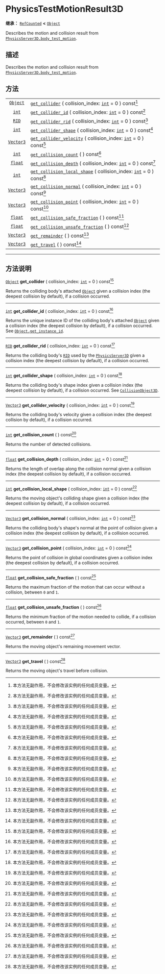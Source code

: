<!-- ⚠ 请勿编辑本文件 ⚠ -->
<!-- 本文档使用脚本从 WeDot 引擎源码仓库生成。 -->
<!-- 生成脚本：https://github.com/WeDot-Engine/WeDot/tree/4.3/doc/tools/make_md.py； -->
<!-- 原文件：https://github.com/WeDot-Engine/WeDot/tree/4.3/doc/classes/PhysicsTestMotionResult3D.xml。 -->

<div id="_class_physicstestmotionresult3d"></div>

# PhysicsTestMotionResult3D

**继承：** [`RefCounted`](class_refcounted.md) **<** [`Object`](class_object.md)

Describes the motion and collision result from [`PhysicsServer3D.body_test_motion`](#class_physicsserver3d_method_body_test_motion).

## 描述

Describes the motion and collision result from [`PhysicsServer3D.body_test_motion`](#class_physicsserver3d_method_body_test_motion).

## 方法

|||
|:-:|:--|
| [`Object`](class_object.md)   | [`get_collider`](class_physicstestmotionresult3dmd#class_physicstestmotionresult3d_method_get_collider) ( collision_index: [`int`](class_int.md) = 0 ) const[^const]                           |
| [`int`](class_int.md)         | [`get_collider_id`](class_physicstestmotionresult3dmd#class_physicstestmotionresult3d_method_get_collider_id) ( collision_index: [`int`](class_int.md) = 0 ) const[^const]                     |
| [`RID`](class_rid.md)         | [`get_collider_rid`](class_physicstestmotionresult3dmd#class_physicstestmotionresult3d_method_get_collider_rid) ( collision_index: [`int`](class_int.md) = 0 ) const[^const]                   |
| [`int`](class_int.md)         | [`get_collider_shape`](class_physicstestmotionresult3dmd#class_physicstestmotionresult3d_method_get_collider_shape) ( collision_index: [`int`](class_int.md) = 0 ) const[^const]               |
| [`Vector3`](class_vector3.md) | [`get_collider_velocity`](class_physicstestmotionresult3dmd#class_physicstestmotionresult3d_method_get_collider_velocity) ( collision_index: [`int`](class_int.md) = 0 ) const[^const]         |
| [`int`](class_int.md)         | [`get_collision_count`](class_physicstestmotionresult3dmd#class_physicstestmotionresult3d_method_get_collision_count) ( ) const[^const]                                                        |
| [`float`](class_float.md)     | [`get_collision_depth`](class_physicstestmotionresult3dmd#class_physicstestmotionresult3d_method_get_collision_depth) ( collision_index: [`int`](class_int.md) = 0 ) const[^const]             |
| [`int`](class_int.md)         | [`get_collision_local_shape`](class_physicstestmotionresult3dmd#class_physicstestmotionresult3d_method_get_collision_local_shape) ( collision_index: [`int`](class_int.md) = 0 ) const[^const] |
| [`Vector3`](class_vector3.md) | [`get_collision_normal`](class_physicstestmotionresult3dmd#class_physicstestmotionresult3d_method_get_collision_normal) ( collision_index: [`int`](class_int.md) = 0 ) const[^const]           |
| [`Vector3`](class_vector3.md) | [`get_collision_point`](class_physicstestmotionresult3dmd#class_physicstestmotionresult3d_method_get_collision_point) ( collision_index: [`int`](class_int.md) = 0 ) const[^const]             |
| [`float`](class_float.md)     | [`get_collision_safe_fraction`](class_physicstestmotionresult3dmd#class_physicstestmotionresult3d_method_get_collision_safe_fraction) ( ) const[^const]                                        |
| [`float`](class_float.md)     | [`get_collision_unsafe_fraction`](class_physicstestmotionresult3dmd#class_physicstestmotionresult3d_method_get_collision_unsafe_fraction) ( ) const[^const]                                    |
| [`Vector3`](class_vector3.md) | [`get_remainder`](class_physicstestmotionresult3dmd#class_physicstestmotionresult3d_method_get_remainder) ( ) const[^const]                                                                    |
| [`Vector3`](class_vector3.md) | [`get_travel`](class_physicstestmotionresult3dmd#class_physicstestmotionresult3d_method_get_travel) ( ) const[^const]                                                                          |

<!-- rst-class:: classref-section-separator -->

---

## 方法说明

<div id="_class_physicstestmotionresult3d_method_get_collider"></div>

[`Object`](class_object.md) **get_collider** ( collision_index: [`int`](class_int.md) = 0 ) const[^const]<div id="class_physicstestmotionresult3d_method_get_collider"></div>

Returns the colliding body's attached [`Object`](class_object.md) given a collision index (the deepest collision by default), if a collision occurred.

<!-- rst-class:: classref-item-separator -->

---

<div id="_class_physicstestmotionresult3d_method_get_collider_id"></div>

[`int`](class_int.md) **get_collider_id** ( collision_index: [`int`](class_int.md) = 0 ) const[^const]<div id="class_physicstestmotionresult3d_method_get_collider_id"></div>

Returns the unique instance ID of the colliding body's attached [`Object`](class_object.md) given a collision index (the deepest collision by default), if a collision occurred. See [`Object.get_instance_id`](#class_object_method_get_instance_id).

<!-- rst-class:: classref-item-separator -->

---

<div id="_class_physicstestmotionresult3d_method_get_collider_rid"></div>

[`RID`](class_rid.md) **get_collider_rid** ( collision_index: [`int`](class_int.md) = 0 ) const[^const]<div id="class_physicstestmotionresult3d_method_get_collider_rid"></div>

Returns the colliding body's [`RID`](class_rid.md) used by the [`PhysicsServer3D`](class_physicsserver3d.md) given a collision index (the deepest collision by default), if a collision occurred.

<!-- rst-class:: classref-item-separator -->

---

<div id="_class_physicstestmotionresult3d_method_get_collider_shape"></div>

[`int`](class_int.md) **get_collider_shape** ( collision_index: [`int`](class_int.md) = 0 ) const[^const]<div id="class_physicstestmotionresult3d_method_get_collider_shape"></div>

Returns the colliding body's shape index given a collision index (the deepest collision by default), if a collision occurred. See [`CollisionObject3D`](class_collisionobject3d.md).

<!-- rst-class:: classref-item-separator -->

---

<div id="_class_physicstestmotionresult3d_method_get_collider_velocity"></div>

[`Vector3`](class_vector3.md) **get_collider_velocity** ( collision_index: [`int`](class_int.md) = 0 ) const[^const]<div id="class_physicstestmotionresult3d_method_get_collider_velocity"></div>

Returns the colliding body's velocity given a collision index (the deepest collision by default), if a collision occurred.

<!-- rst-class:: classref-item-separator -->

---

<div id="_class_physicstestmotionresult3d_method_get_collision_count"></div>

[`int`](class_int.md) **get_collision_count** ( ) const[^const]<div id="class_physicstestmotionresult3d_method_get_collision_count"></div>

Returns the number of detected collisions.

<!-- rst-class:: classref-item-separator -->

---

<div id="_class_physicstestmotionresult3d_method_get_collision_depth"></div>

[`float`](class_float.md) **get_collision_depth** ( collision_index: [`int`](class_int.md) = 0 ) const[^const]<div id="class_physicstestmotionresult3d_method_get_collision_depth"></div>

Returns the length of overlap along the collision normal given a collision index (the deepest collision by default), if a collision occurred.

<!-- rst-class:: classref-item-separator -->

---

<div id="_class_physicstestmotionresult3d_method_get_collision_local_shape"></div>

[`int`](class_int.md) **get_collision_local_shape** ( collision_index: [`int`](class_int.md) = 0 ) const[^const]<div id="class_physicstestmotionresult3d_method_get_collision_local_shape"></div>

Returns the moving object's colliding shape given a collision index (the deepest collision by default), if a collision occurred.

<!-- rst-class:: classref-item-separator -->

---

<div id="_class_physicstestmotionresult3d_method_get_collision_normal"></div>

[`Vector3`](class_vector3.md) **get_collision_normal** ( collision_index: [`int`](class_int.md) = 0 ) const[^const]<div id="class_physicstestmotionresult3d_method_get_collision_normal"></div>

Returns the colliding body's shape's normal at the point of collision given a collision index (the deepest collision by default), if a collision occurred.

<!-- rst-class:: classref-item-separator -->

---

<div id="_class_physicstestmotionresult3d_method_get_collision_point"></div>

[`Vector3`](class_vector3.md) **get_collision_point** ( collision_index: [`int`](class_int.md) = 0 ) const[^const]<div id="class_physicstestmotionresult3d_method_get_collision_point"></div>

Returns the point of collision in global coordinates given a collision index (the deepest collision by default), if a collision occurred.

<!-- rst-class:: classref-item-separator -->

---

<div id="_class_physicstestmotionresult3d_method_get_collision_safe_fraction"></div>

[`float`](class_float.md) **get_collision_safe_fraction** ( ) const[^const]<div id="class_physicstestmotionresult3d_method_get_collision_safe_fraction"></div>

Returns the maximum fraction of the motion that can occur without a collision, between `0` and `1`.

<!-- rst-class:: classref-item-separator -->

---

<div id="_class_physicstestmotionresult3d_method_get_collision_unsafe_fraction"></div>

[`float`](class_float.md) **get_collision_unsafe_fraction** ( ) const[^const]<div id="class_physicstestmotionresult3d_method_get_collision_unsafe_fraction"></div>

Returns the minimum fraction of the motion needed to collide, if a collision occurred, between `0` and `1`.

<!-- rst-class:: classref-item-separator -->

---

<div id="_class_physicstestmotionresult3d_method_get_remainder"></div>

[`Vector3`](class_vector3.md) **get_remainder** ( ) const[^const]<div id="class_physicstestmotionresult3d_method_get_remainder"></div>

Returns the moving object's remaining movement vector.

<!-- rst-class:: classref-item-separator -->

---

<div id="_class_physicstestmotionresult3d_method_get_travel"></div>

[`Vector3`](class_vector3.md) **get_travel** ( ) const[^const]<div id="class_physicstestmotionresult3d_method_get_travel"></div>

Returns the moving object's travel before collision.

[^virtual]: 本方法通常需要用户覆盖才能生效。
[^const]: 本方法无副作用，不会修改该实例的任何成员变量。
[^vararg]: 本方法除了能接受在此处描述的参数外，还能够继续接受任意数量的参数。
[^constructor]: 本方法用于构造某个类型。
[^static]: 调用本方法无需实例，可直接使用类名进行调用。
[^operator]: 本方法描述的是使用本类型作为左操作数的有效运算符。
[^bitfield]: 这个值是由下列位标志构成位掩码的整数。
[^void]: 无返回值。
